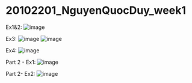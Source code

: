 # 20102201_NguyenQuocDuy_week1

Ex1&2: 
![image](https://github.com/user-attachments/assets/01f5b95d-27aa-4de7-a4d0-f966d95d48bd)

Ex3: 
![image](https://github.com/user-attachments/assets/0f7858df-8f44-4fe1-a2ea-5cae79a88060)
![image](https://github.com/user-attachments/assets/0f072d83-909f-48be-9907-121bb8ec5699)

Ex4: 
![image](https://github.com/user-attachments/assets/0385ef34-955f-4278-814a-9e325863934e)

Part 2 - Ex1: 
![image](https://github.com/user-attachments/assets/f268a675-6882-4a01-9b5d-3c53bc6de42e)

Part 2- Ex2:
![image](https://github.com/user-attachments/assets/ef25f884-5879-45e9-bccf-5d827a0131f5)
